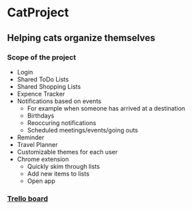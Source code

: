 # CatProject
## Helping cats organize themselves
### Scope of the project
* Login
* Shared ToDo Lists
* Shared Shopping Lists
* Expence Tracker
* Notifications based on events
	- For example when someone has arrived at a destination
	- Birthdays
	- Reoccuring notifications
	- Scheduled meetings/events/going outs
* Reminder
* Travel Planner
* Customizable themes for each user
* Chrome extension
	- Quickly skim through lists
	- Add new items to lists
	- Open app

### [Trello board](https://trello.com/b/3KqpvFHp)
